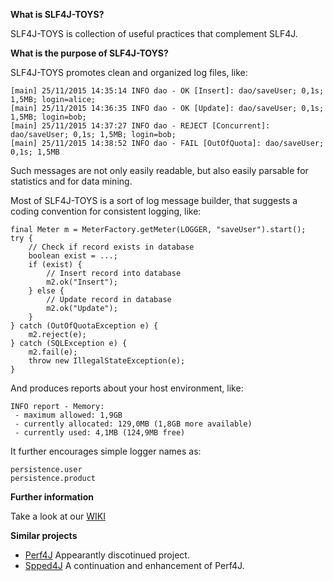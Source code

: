 **What is SLF4J-TOYS?**

SLF4J-TOYS is collection of useful practices that complement SLF4J.

**What is the purpose of SLF4J-TOYS?**

SLF4J-TOYS promotes clean and organized log files, like:
```
[main] 25/11/2015 14:35:14 INFO dao - OK [Insert]: dao/saveUser; 0,1s; 1,5MB; login=alice; 
[main] 25/11/2015 14:36:35 INFO dao - OK [Update]: dao/saveUser; 0,1s; 1,5MB; login=bob; 
[main] 25/11/2015 14:37:27 INFO dao - REJECT [Concurrent]: dao/saveUser; 0,1s; 1,5MB; login=bob; 
[main] 25/11/2015 14:38:52 INFO dao - FAIL [OutOfQuota]: dao/saveUser; 0,1s; 1,5MB
```

Such messages are not only easily readable, but also easily parsable for statistics and for data mining.

Most of SLF4J-TOYS is a sort of log message builder, that suggests a coding convention for consistent logging, like:
```
final Meter m = MeterFactory.getMeter(LOGGER, "saveUser").start();
try {
    // Check if record exists in database   
    boolean exist = ...;
    if (exist) {
        // Insert record into database
        m2.ok("Insert");
    } else {
        // Update record in database
        m2.ok("Update");
    }
} catch (OutOfQuotaException e) {
    m2.reject(e);
} catch (SQLException e) {
    m2.fail(e);
    throw new IllegalStateException(e);
}
```

And produces reports about your host environment, like:
```
INFO report - Memory:
 - maximum allowed: 1,9GB
 - currently allocated: 129,0MB (1,8GB more available)
 - currently used: 4,1MB (124,9MB free)
```

It further encourages simple logger names as:
```
persistence.user
persistence.product
```

**Further information**

Take a look at our [WIKI](https://github.com/useful-toys/slf4j-toys/wiki)

**Similar projects**

 * [Perf4J](http://perf4j.codehaus.org/) Appearantly discotinued project.
 * [Spped4J](http://perf4j.codehaus.org/) A continuation and enhancement of Perf4J.

